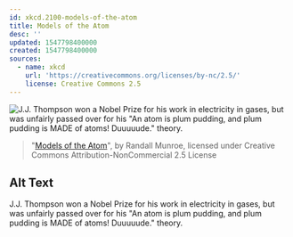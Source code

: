 ```yaml
---
id: xkcd.2100-models-of-the-atom
title: Models of the Atom
desc: ''
updated: 1547798400000
created: 1547798400000
sources:
  - name: xkcd
    url: 'https://creativecommons.org/licenses/by-nc/2.5/'
    license: Creative Commons 2.5
---
```

![J.J. Thompson won a Nobel Prize for his work in electricity in gases, but was unfairly passed over for his "An atom is plum pudding, and plum pudding is MADE of atoms! Duuuuude." theory.](https://imgs.xkcd.com/comics/models_of_the_atom.png)
> "[Models of the Atom](https://xkcd.com/2100/)", by Randall Munroe, licensed under Creative Commons Attribution-NonCommercial 2.5 License

## Alt Text
J.J. Thompson won a Nobel Prize for his work in electricity in gases, but was unfairly passed over for his "An atom is plum pudding, and plum pudding is MADE of atoms! Duuuuude." theory.
